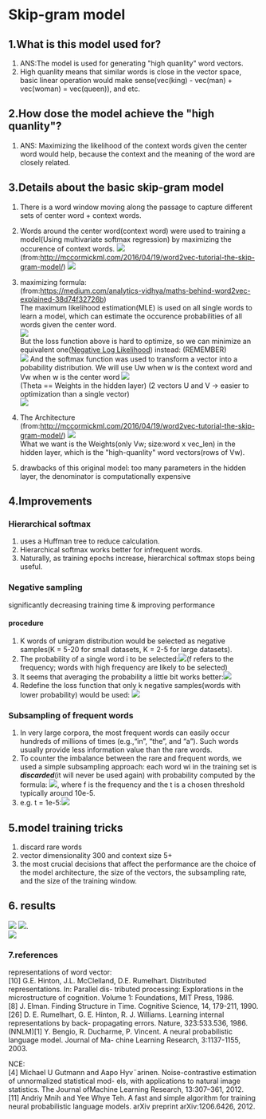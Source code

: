 # Skip-gram model

## 1.What is this model used for?

1. ANS:The model is used for generating "high quanlity" word vectors.    
2. High quanlity means that similar words is close in the vector space, basic linear operation would make sense(vec(king) - vec(man) + vec(woman) = vec(queen)), and etc.

## 2.How dose the model achieve the "high quanlity"?

1. ANS: Maximizing the likelihood of the context words given the center word would help, because the context and the meaning of the word are closely related.

## 3.Details about the basic skip-gram model

1. There is a word window moving along the passage to capture different sets of center word + context words.
2. Words around the center word(context word) were used to training a model(Using multivariate softmax regression) by maximizing the occurence of context words.
![](./res/training_data.png)(from:http://mccormickml.com/2016/04/19/word2vec-tutorial-the-skip-gram-model/)
![](./res/sk2.png)
3. maximizing formula:       
(from:https://medium.com/analytics-vidhya/maths-behind-word2vec-explained-38d74f32726b)    
The maximum likelihood estimation(MLE) is used on all single words to learn a model, which can estimate the occurence probabilities of all words given the center word.    
![](./res/sk1.png)   
But the loss function above is hard to optimize, so we can minimize an equivalent one([Negative Log Likelihood](https://glassboxmedicine.com/2019/12/07/connections-log-likelihood-cross-entropy-kl-divergence-logistic-regression-and-neural-networks/)) instead:  (REMEMBER)   
![](./res/sk3.png)
And the softmax function was used to transform a vector into a pobability distribution.
We will use Uw when w is the context word and Vw when w is the center word
![](./res/sk4.png)     
(Theta == Weights in the hidden layer) (2 vectors U and V -> easier to optimization than a single vector)    
![](./res/sk5.png)

4. The Architecture    
(from:http://mccormickml.com/2016/04/19/word2vec-tutorial-the-skip-gram-model/) 
![](./res/skip_gram_net_arch.png)        
What we want is the Weights(only Vw; size:word x vec_len) in the hidden layer, which is the "high-quanlity" word vectors(rows of Vw).

5. drawbacks of this original model: too many parameters in the hidden layer, the denominator is computationally expensive

## 4.Improvements

### Hierarchical softmax

1. uses a Huffman tree to reduce calculation.
2. Hierarchical softmax works better for infrequent words.
3. Naturally, as training epochs increase, hierarchical softmax stops being useful.

### Negative sampling

significantly decreasing training time & improving performance

#### procedure

1. K words of unigram distribution would be selected as negative samples(K = 5-20 for small datasets, K = 2-5 for large datasets).
2. The probability of a single word i to be selected:![](./res/sk6.gif)(f refers to the frequency; words with high frequency are likely to be selected)
3. It seems that averaging the probability a little bit works better:![](./res/sk7.gif)
4. Redefine the loss function that only k negative samples(words with lower probability) would be used: ![](./res/sk8.png)




### Subsampling of frequent words

1. In very large corpora, the most frequent words can easily occur hundreds of millions of times (e.g.,“in”, “the”, and “a”). Such words usually provide less information value than the rare words.
2. To counter the imbalance between the rare and frequent words, we used a simple subsampling approach: each word wi in the training set is ***discarded***(it will never be used again) with probability computed by the formula: ![](./res/sk9.gif), where f is the frequency and the t is a chosen threshold typically around 10e-5.
3. e.g. t = 1e-5:![](./res/sk12.png)

## 5.model training tricks

1. discard rare words
2. vector dimensionality 300 and context size 5+
3. the most crucial decisions that affect the performance are the choice of the model architecture, the size of the vectors, the subsampling rate, and the size of the training window.

## 6. results

![](./res/sk11.png)
![](./res/sk9.png).     
![](./res/sk10.png)
 
### 7.references

representations of word vector:     
[10] G.E. Hinton, J.L. McClelland, D.E. Rumelhart. Distributed representations. In: Parallel dis- tributed processing: Explorations in the microstructure of cognition. Volume 1: Foundations, MIT Press, 1986.     
[8] J. Elman. Finding Structure in Time. Cognitive Science, 14, 179-211, 1990.      
[26] D. E. Rumelhart, G. E. Hinton, R. J. Williams. Learning internal representations by back- propagating errors. Nature, 323:533.536, 1986.       
(NNLM)[1] Y. Bengio, R. Ducharme, P. Vincent. A neural probabilistic language model. Journal of Ma- chine Learning Research, 3:1137-1155, 2003.      

NCE:   
[4] Michael U Gutmann and Aapo Hyv¨arinen. Noise-contrastive estimation of unnormalized statistical mod- els, with applications to natural image statistics. The Journal ofMachine Learning Research, 13:307–361, 2012.          
[11] Andriy Mnih and Yee Whye Teh. A fast and simple algorithm for training neural probabilistic language models. arXiv preprint arXiv:1206.6426, 2012.     




